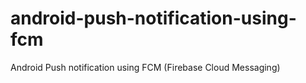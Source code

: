 # android-push-notification-using-fcm
Android Push notification using FCM (Firebase Cloud Messaging)
